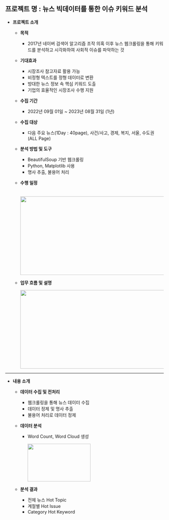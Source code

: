 프로젝트 명 : 뉴스 빅데이터를 통한 이슈 키워드 분석
---

- **프로젝트 소개**

  - **목적**
    - 2017년 네이버 검색어 알고리즘 조작 의혹 이후 뉴스 웹크롤링을 통해 키워드를 분석하고 시각화하여 사회적 이슈를 파악하는 것

  - **기대효과**
    - 시장조사 참고자료 활용 가능
    - 비정형 텍스트를 정형 데이터로 변환
    - 방대한 뉴스 정보 속 핵심 키워드 도출
    - 기업의 효율적인 시장조사 수행 지원

  - **수집 기간**
    - 2022년 09월 01일 ~ 2023년 08월 31일 (1년) 

  - **수집 대상**
    - 다음 주요 뉴스(1Day : 40page), 사건/사고, 경제, 복지, 서울, 수도권(ALL Page)

  - **분석 방법 및 도구**
    - BeautifulSoup 기반 웹크롤링
    - Python, Matplotlib 사용
    - 명사 추출, 불용어 처리

  - **수행 일정**
    
    　 <img src="https://github.com/JEMinn/Web-crawling-Wordcloud/assets/160000163/e087e7ab-c364-4f81-90f1-37b95bdf4671"  width="600" height="250"/>

  - **업무 흐름 및 설명**
    
    <img src="https://github.com/JEMinn/Web-crawling-Wordcloud/assets/160000163/8293a087-a528-4954-b481-50b614f6dd86"  width="600" height="250"/>

---

- **내용 소개**

  - **데이터 수집 및 전처리**
    - 웹크롤링을 통해 뉴스 데이터 수집
    - 데이터 정제 및 명사 추출
    - 불용어 처리로 데이터 정제

  - **데이터 분석**
    - Word Count, Word Cloud 생성
      
      <img src="https://github.com/JEMinn/Web-crawling-Wordcloud/assets/160000163/d3cd4e7d-6966-4366-8053-93d8e7ee13f6"  width="200" height="120"/>

  - **분석 결과**
    - 전체 뉴스 Hot Topic
    - 계절별 Hot Issue
    - Category Hot Keyword



